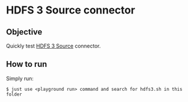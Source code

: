 # HDFS 3 Source connector



## Objective

Quickly test [HDFS 3 Source](https://docs.confluent.io/current/connect/kafka-connect-hdfs/hdfs3/source/index.html#kconnect-long-hdfs-3-source-connector) connector.



## How to run

Simply run:

```
$ just use <playground run> command and search for hdfs3.sh in this folder
```
